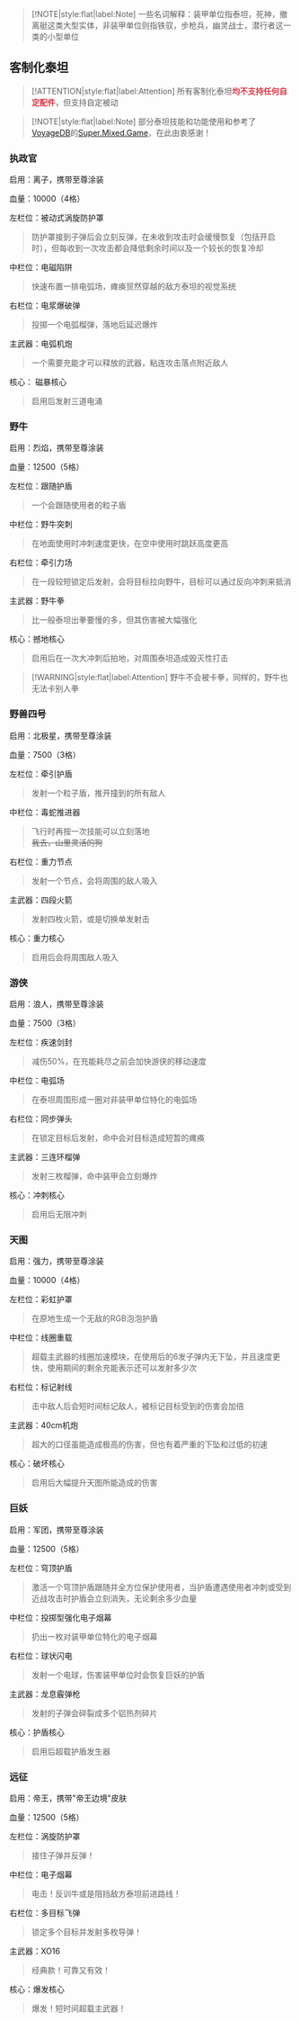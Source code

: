 > [!NOTE|style:flat|label:Note]
> 一些名词解释：装甲单位指泰坦，死神，撤离艇这类大型实体，非装甲单位则指铁驭，步枪兵，幽灵战士，潜行者这一类的小型单位

## 客制化泰坦

> [!ATTENTION|style:flat|label:Attention]
> 所有客制化泰坦<strong><font color="#dc3545">均不支持任何自定配件</font></strong>，但支持自定被动

> [!NOTE|style:flat|label:Note]
> 部分泰坦技能和功能使用和参考了[VoyageDB](https://github.com/DBmaoha)的[Super.Mixed.Game](https://github.com/DBmaoha/Super.Mixed.Game)，在此由衷感谢！

### 执政官

启用：离子，携带至尊涂装

血量：10000（4格）

左栏位：被动式涡旋防护罩

> 防护罩接到子弹后会立刻反弹，在未收到攻击时会缓慢恢复（包括开启时），但每收到一次攻击都会降低剩余时间以及一个较长的恢复冷却

中栏位：电磁陷阱

> 快速布置一排电弧场，瘫痪贸然穿越的敌方泰坦的视觉系统

右栏位：电浆爆破弹

> 投掷一个电弧榴弹，落地后延迟爆炸

主武器：电弧机炮

> 一个需要充能才可以释放的武器，粘连攻击落点附近敌人

核心： 磁暴核心

> 启用后发射三道电涌

### 野牛

启用：烈焰，携带至尊涂装

血量：12500（5格）

左栏位：跟随护盾

> 一个会跟随使用者的粒子盾

中栏位：野牛突刺

> 在地面使用时冲刺速度更快，在空中使用时跳跃高度更高

右栏位：牵引力场

> 在一段较短锁定后发射，会将目标拉向野牛，目标可以通过反向冲刺来抵消

主武器：野牛拳

> 比一般泰坦出拳要慢的多，但其伤害被大幅强化

核心：撼地核心

> 启用后在一次大冲刺后拍地，对周围泰坦造成毁灭性打击

> [!WARNING|style:flat|label:Attention]
> 野牛不会被卡拳，同样的，野牛也无法卡别人拳

### 野兽四号

启用：北极星，携带至尊涂装

血量：7500（3格）

左栏位：牵引护盾

> 发射一个粒子盾，推开撞到的所有敌人

中栏位：毒蛇推进器

> 飞行时再按一次技能可以立刻落地<br/>
> <s>我去，山里灵活的狗</s>

右栏位：重力节点

> 发射一个节点，会将周围的敌人吸入

主武器：四段火箭

> 发射四枚火箭，或是切换单发射击

核心：重力核心

> 启用后会将周围敌人吸入

### 游侠

启用：浪人，携带至尊涂装

血量：7500（3格）

左栏位：疾速剑封

> 减伤50%，在充能耗尽之前会加快游侠的移动速度

中栏位：电弧场

> 在泰坦周围形成一圈对非装甲单位特化的电弧场

右栏位：同步弹头

> 在锁定目标后发射，命中会对目标造成短暂的瘫痪

主武器：三连环榴弹

> 发射三枚榴弹，命中装甲会立刻爆炸

核心：冲刺核心

> 启用后无限冲刺

### 天图

启用：强力，携带至尊涂装

血量：10000（4格）

左栏位：彩虹护罩

> 在原地生成一个无敌的RGB泡泡护盾

中栏位：线圈重载

> 超载主武器的线圈加速模块，在使用后的6发子弹内无下坠，并且速度更快，使用期间的剩余充能表示还可以发射多少次

右栏位：标记射线

> 击中敌人后会短时间标记敌人，被标记目标受到的伤害会加倍

主武器：40cm机炮

> 超大的口径虽能造成极高的伤害，但也有着严重的下坠和过低的初速

核心：破坏核心

> 启用后大幅提升天图所能造成的伤害

### 巨妖

启用：军团，携带至尊涂装

血量：12500（5格）

左栏位：穹顶护盾

> 激活一个穹顶护盾跟随并全方位保护使用者，当护盾遭遇使用者冲刺或受到近战攻击时护盾会立刻消失，无论剩余多少血量

中栏位：投掷型强化电子烟幕

> 扔出一枚对装甲单位特化的电子烟幕

右栏位：球状闪电

> 发射一个电球，伤害装甲单位时会恢复巨妖的护盾

主武器：龙息霰弹枪

> 发射的子弹会碎裂成多个铝热剂碎片

核心：护盾核心

> 启用后超载护盾发生器

### 远征

启用：帝王，携带"帝王边境"皮肤

血量：12500（5格）

左栏位：涡旋防护罩

> 接住子弹并反弹！

中栏位：电子烟幕

> 电击！反训牛或是阻挡敌方泰坦前进路线！

右栏位：多目标飞弹

> 锁定多个目标并发射多枚导弹！

主武器：XO16

> 经典款！可靠又有效！

核心：爆发核心

> 爆发！短时间超载主武器！
